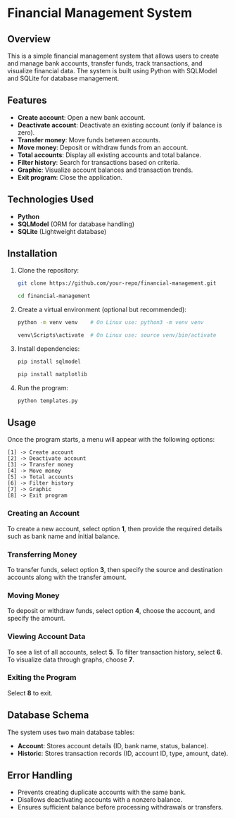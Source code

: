 # Financial Management System

## Overview
This is a simple financial management system that allows users to create and manage bank accounts, transfer funds, track transactions, and visualize financial data. The system is built using Python with SQLModel and SQLite for database management.

## Features
- **Create account**: Open a new bank account.
- **Deactivate account**: Deactivate an existing account (only if balance is zero).
- **Transfer money**: Move funds between accounts.
- **Move money**: Deposit or withdraw funds from an account.
- **Total accounts**: Display all existing accounts and total balance.
- **Filter history**: Search for transactions based on criteria.
- **Graphic**: Visualize account balances and transaction trends.
- **Exit program**: Close the application.

## Technologies Used
- **Python**
- **SQLModel** (ORM for database handling)
- **SQLite** (Lightweight database)

## Installation
1. Clone the repository:
   ```sh
   git clone https://github.com/your-repo/financial-management.git
   
   cd financial-management
   ```
2. Create a virtual environment (optional but recommended):
   ```sh
   python -m venv venv    # On Linux use: python3 -m venv venv
   
   venv\Scripts\activate  # On Linux use: source venv/bin/activate
   ```
3. Install dependencies:
   ```sh
   pip install sqlmodel
   
   pip install matplotlib
   ```
4. Run the program:
   ```sh
   python templates.py
   ```

## Usage
Once the program starts, a menu will appear with the following options:
```
[1] -> Create account
[2] -> Deactivate account
[3] -> Transfer money
[4] -> Move money
[5] -> Total accounts
[6] -> Filter history
[7] -> Graphic
[8] -> Exit program
```
### Creating an Account
To create a new account, select option **1**, then provide the required details such as bank name and initial balance.

### Transferring Money
To transfer funds, select option **3**, then specify the source and destination accounts along with the transfer amount.

### Moving Money
To deposit or withdraw funds, select option **4**, choose the account, and specify the amount.

### Viewing Account Data
To see a list of all accounts, select **5**. To filter transaction history, select **6**. To visualize data through graphs, choose **7**.

### Exiting the Program
Select **8** to exit.

## Database Schema
The system uses two main database tables:
- **Account**: Stores account details (ID, bank name, status, balance).
- **Historic**: Stores transaction records (ID, account ID, type, amount, date).

## Error Handling
- Prevents creating duplicate accounts with the same bank.
- Disallows deactivating accounts with a nonzero balance.
- Ensures sufficient balance before processing withdrawals or transfers.


